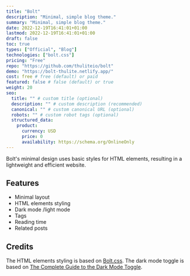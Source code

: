 ```yaml
---
title: "Bolt"
description: "Minimal, simple blog theme."
summary: "Minimal, simple blog theme."
date: 2022-12-19T16:41:01+01:00
lastmod: 2022-12-19T16:41:01+01:00
draft: false
toc: true
types: ["Official", "Blog"]
technologies: ["bolt.css"]
pricing: "Free"
repo: "https://github.com/thuliteio/bolt"
demo: "https://bolt-thulite.netlify.app/"
cost: free # free (default) or paid
featured: false # false (default) or true
weight: 20
seo:
  title: "" # custom title (optional)
  description: "" # custom description (recommended)
  canonical: "" # custom canonical URL (optional)
  robots: "" # custom robot tags (optional)
  structured_data:
    product:
      currency: USD
      price: 0
      availability: https://schema.org/OnlineOnly
---
```


Bolt's minimal design uses basic styles for HTML elements, resulting in a lightweight and efficient website.

## Features

- Minimal layout
- HTML elements styling
- Dark mode /light mode
- Tags
- Reading time
- Related posts

## Credits

The HTML elements styling is based on [Bolt.css](https://boltcss.com/). The dark mode toggle is based on [The Complete Guide to the Dark Mode Toggle](https://ryanfeigenbaum.com/dark-mode/).
